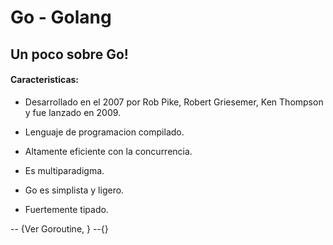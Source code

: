
# Go - Golang

## Un poco sobre Go!

#### Caracteristicas:


- Desarrollado en el 2007 por Rob Pike, Robert Griesemer, Ken Thompson y fue lanzado en 2009.

- Lenguaje de programacion compilado. 
- Altamente eficiente con la concurrencia.
- Es multiparadigma.
- Go es simplista y ligero.
- Fuertemente tipado.


-- {Ver Goroutine, }
--{}